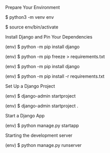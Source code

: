 Prepare Your Environment

$ python3 -m venv env

$ source env/bin/activate

Install Django and Pin Your Dependencies

(env) $ python -m pip install django

(env) $ python -m pip freeze > requirements.txt

(env) $ python -m pip install django

(env) $ python -m pip install -r requirements.txt

Set Up a Django Project

(env) $ django-admin startproject <project-name>
  
(env) $ django-admin startproject <projectname> .

Start a Django App
  
(env) $ python manage.py startapp <appname>

Starting the development server
  
(env) $ python manage.py runserver

